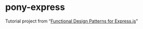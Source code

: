 # pony-express


Tutorial project from “[Functional Design Patterns for Express.js](https://jonathanleemartin.com/books/)"
